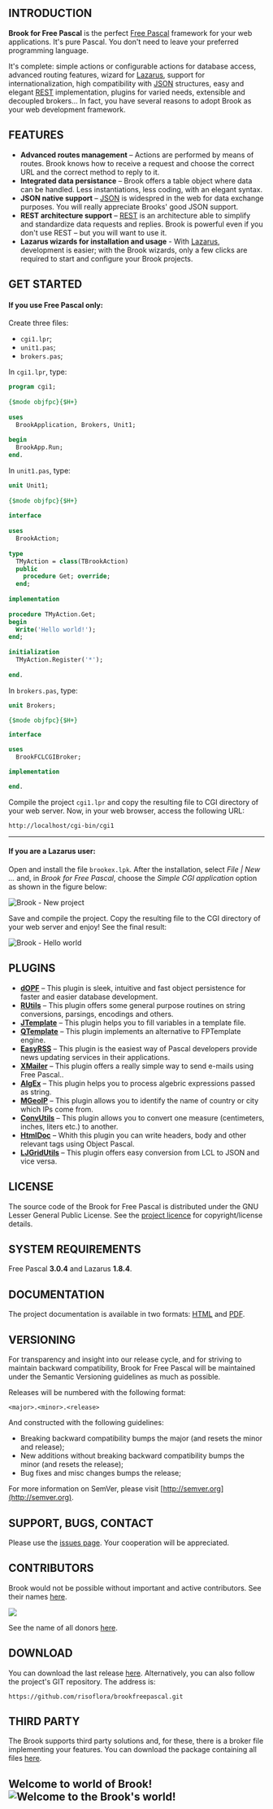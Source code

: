 ## INTRODUCTION

**Brook for Free Pascal** is the perfect [Free Pascal](http://freepascal.org/) framework for your web applications. It's pure Pascal. You don't need to leave your preferred programming language.

It's complete: simple actions or configurable actions for database access, advanced routing features, wizard for [Lazarus](http://lazarus.freepascal.org), support for internationalization, high compatibility with [JSON](http://json.org) structures, easy and elegant [REST](http://en.wikipedia.org/wiki/Representational_state_transfer) implementation, plugins for varied needs, extensible and decoupled brokers... In fact, you have several reasons to adopt Brook as your web development framework.

## FEATURES

* **Advanced routes management** – Actions are performed by means of routes. Brook knows how to receive a request and choose the correct URL and the correct method to reply to it.
* **Integrated data persistance** – Brook offers a table object where data can be handled. Less instantiations, less coding, with an elegant syntax.
* **JSON native support** – [JSON](http://json.org) is widespred in the web for data exchange purposes. You will really appreciate Brooks' good JSON support.
* **REST architecture support** – [REST](http://en.wikipedia.org/wiki/Representational_state_transfer) is an architecture able to simplify and standardize data requests and replies. Brook is powerful even if you don't use REST – but you will want to use it.
* **Lazarus wizards for installation and usage** - With [Lazarus](http://www.lazarus.freepascal.org), development is easier; with the Brook wizards, only a few clicks are required to start and configure your Brook projects.

## GET STARTED

#### If you use Free Pascal only:

Create three files:

* `cgi1.lpr`;
* `unit1.pas`;
* `brokers.pas`;

In `cgi1.lpr`, type:

```pascal
program cgi1;
 
{$mode objfpc}{$H+}
 
uses
  BrookApplication, Brokers, Unit1;
 
begin
  BrookApp.Run;
end.
```

In `unit1.pas`, type:

```pascal
unit Unit1;
 
{$mode objfpc}{$H+}
 
interface
 
uses
  BrookAction;
 
type
  TMyAction = class(TBrookAction)
  public
    procedure Get; override;
  end;
 
implementation
 
procedure TMyAction.Get;
begin
  Write('Hello world!');
end;
 
initialization
  TMyAction.Register('*');
 
end.
```

In `brokers.pas`, type:

```pascal
unit Brokers;

{$mode objfpc}{$H+}

interface

uses
  BrookFCLCGIBroker;

implementation

end. 
```

Compile the project `cgi1.lpr` and copy the resulting file to CGI directory of your web server. Now, in your web browser, access the following URL:

```
http://localhost/cgi-bin/cgi1
```

***

#### If you are a Lazarus user:

Open and install the file `brookex.lpk`. After the installation, select _File | New ..._ and, in _Brook for Free Pascal_, choose the _Simple CGI application_ option as shown in the figure below:

![Brook - New project](https://user-images.githubusercontent.com/1456829/51649575-cd69d800-1f63-11e9-878d-5191b74faf77.png)

Save and compile the project. Copy the resulting file to the CGI directory of your web server and enjoy! See the final result:

![Brook - Hello world](https://user-images.githubusercontent.com/1456829/51649574-cd69d800-1f63-11e9-83ed-111a7cd19d79.png)

## PLUGINS

* **[dOPF](https://github.com/risoflora/brookfreepascal/tree/master/plugins/dopf)** – This plugin is sleek, intuitive and fast object persistence for faster and easier database development.
* **[RUtils](https://github.com/risoflora/brookfreepascal/tree/master/plugins/rutils)** – This plugin offers some general purpose routines on string conversions, parsings, encodings and others.
* **[JTemplate](https://github.com/risoflora/brookfreepascal/tree/master/plugins/jtemplate)** – This plugin helps you to fill variables in a template file.
* **[QTemplate](https://github.com/leledumbo/QTemplate)** – This plugin implements an alternative to FPTemplate engine.
* **[EasyRSS](https://github.com/risoflora/brookfreepascal/tree/master/plugins/easyrss)** – This plugin is the easiest way of Pascal developers provide news updating services in their applications.
* **[XMailer](https://github.com/risoflora/brookfreepascal/tree/master/plugins/xmailer)** – This plugin offers a really simple way to send e-mails using Free Pascal..
* **[AlgEx](https://github.com/risoflora/brookfreepascal/tree/master/plugins/algex)** – This plugin helps you to process algebric expressions passed as string.
* **[MGeoIP](https://github.com/risoflora/brookfreepascal/tree/master/plugins/mgeoip)** – This plugin allows you to identify the name of country or city which IPs come from.
* **[ConvUtils](https://github.com/risoflora/brookfreepascal/tree/master/plugins/convutils)** – This plugin allows you to convert one measure (centimeters, inches, liters etc.) to another.
* **[HtmlDoc](https://github.com/risoflora/brookfreepascal/tree/master/plugins/htmldoc)** – Whith this plugin you can write headers, body and other relevant tags using Object Pascal.
* **[LJGridUtils](https://github.com/risoflora/brookfreepascal/tree/master/plugins/ljgridutils)** – This plugin offers easy conversion from LCL to JSON and vice versa.

## LICENSE

The source code of the Brook for Free Pascal is distributed under the GNU Lesser General Public License. See the [project licence](https://github.com/risoflora/brookfreepascal/blob/master/LICENSE.txt) for copyright/license details.

## SYSTEM REQUIREMENTS

Free Pascal **3.0.4** and Lazarus **1.8.4**.

## DOCUMENTATION

The project documentation is available in two formats: [HTML](http://silvioprog.github.io/brookframework/doc/index.html) and [PDF](http://silvioprog.github.io/brookframework/doc/brookframework-ref.pdf).

## VERSIONING

For transparency and insight into our release cycle, and for striving to maintain backward compatibility, Brook for Free Pascal will be maintained under the Semantic Versioning guidelines as much as possible.

Releases will be numbered with the following format:

`<major>.<minor>.<release>`

And constructed with the following guidelines:

* Breaking backward compatibility bumps the major (and resets the minor and release);
* New additions without breaking backward compatibility bumps the minor (and resets the release);
* Bug fixes and misc changes bumps the release;

For more information on SemVer, please visit [http://semver.org](http://semver.org).

## SUPPORT, BUGS, CONTACT

Please use the [issues page](https://github.com/risoflora/brookfreepascal/issues). Your cooperation will be appreciated.

## CONTRIBUTORS

Brook would not be possible without important and active contributors. See their names [here](https://github.com/risoflora/brookfreepascal/blob/master/CONTRIBUTORS.txt).

<a href="https://www.paypal.com/cgi-bin/webscr?cmd=_donations&business=GE9VT768TLP74&lc=GB&item_name=Brook%20for%20Free%20Pascal&item_number=brookfreepascal&currency_code=USD&bn=PP%2dDonationsBF%3abtn_donateCC_LG%2egif%3aNonHosted">
  <img src="https://www.paypalobjects.com/en_US/GB/i/btn/btn_donateCC_LG.gif">
</a>

See the name of all donors [here](https://github.com/risoflora/brookfreepascal/blob/master/DONORS.txt).

## DOWNLOAD

You can download the last release [here](https://github.com/risoflora/brookfreepascal/releases). Alternatively, you can also follow the project's GIT repository. The address is:

`https://github.com/risoflora/brookfreepascal.git`

## THIRD PARTY

The Brook supports third party solutions and, for these, there is a broker file implementing your features. You can download the package containing all files [here](https://github.com/silvioprog/brookframework/releases/download/v3.0.0/third-party.zip).

## Welcome to world of Brook! ![Welcome to the Brook's world!](http://l.yimg.com/us.yimg.com/i/mesg/emoticons7/113.gif)
